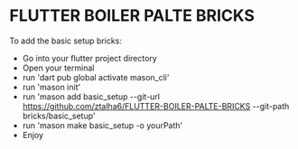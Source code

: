 # FLUTTER BOILER PALTE BRICKS

To add the basic setup bricks:

- Go into your flutter project directory
- Open your terminal
- run 'dart pub global activate mason_cli'
- run 'mason init'
- run 'mason add basic_setup --git-url https://github.com/ztalha6/FLUTTER-BOILER-PALTE-BRICKS --git-path bricks/basic_setup'
- run 'mason make basic_setup -o yourPath'
- Enjoy